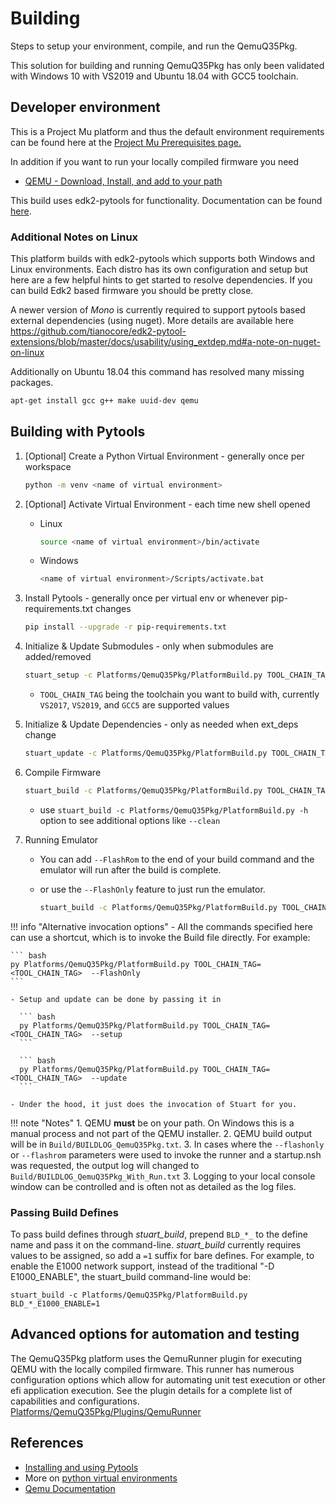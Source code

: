 # Building

Steps to setup your environment, compile, and run the QemuQ35Pkg.

This solution for building and running QemuQ35Pkg has only been validated with Windows 10
with VS2019 and Ubuntu 18.04 with GCC5 toolchain.

## Developer environment

This is a Project Mu platform and thus the default environment requirements can be found
here at the [Project Mu Prerequisites page.](https://microsoft.github.io/mu/CodeDevelopment/prerequisites/)

In addition if you want to run your locally compiled firmware you need

- [QEMU - Download, Install, and add to your path](https://www.qemu.org/download/)

This build uses edk2-pytools for functionality.  Documentation can be
found [here](https://github.com/tianocore/edk2-pytool-extensions/tree/master/docs).

### Additional Notes on Linux

This platform builds with edk2-pytools which supports both Windows and Linux environments.  Each
distro has its own configuration and setup but here are a few helpful hints to get started
to resolve dependencies.  If you can build Edk2 based firmware you should be pretty close.  

A newer version of *Mono* is currently required to support pytools based external dependencies (using nuget). More details are available here <https://github.com/tianocore/edk2-pytool-extensions/blob/master/docs/usability/using_extdep.md#a-note-on-nuget-on-linux>

Additionally on Ubuntu 18.04 this command has resolved many missing packages.

```bash
apt-get install gcc g++ make uuid-dev qemu
```

## Building with Pytools

1. [Optional] Create a Python Virtual Environment - generally once per workspace

    ``` bash
    python -m venv <name of virtual environment>
    ```

2. [Optional] Activate Virtual Environment - each time new shell opened
    - Linux

      ```bash
      source <name of virtual environment>/bin/activate
      ```

    - Windows

      ``` bash
      <name of virtual environment>/Scripts/activate.bat
      ```

3. Install Pytools - generally once per virtual env or whenever pip-requirements.txt changes

    ``` bash
    pip install --upgrade -r pip-requirements.txt
    ```

4. Initialize & Update Submodules - only when submodules are added/removed

    ``` bash
    stuart_setup -c Platforms/QemuQ35Pkg/PlatformBuild.py TOOL_CHAIN_TAG=<TOOL_CHAIN_TAG>
    ```

    - `TOOL_CHAIN_TAG` being the toolchain you want to build with, currently `VS2017`, `VS2019`, and `GCC5` are supported values

5. Initialize & Update Dependencies - only as needed when ext_deps change

    ``` bash
    stuart_update -c Platforms/QemuQ35Pkg/PlatformBuild.py TOOL_CHAIN_TAG=<TOOL_CHAIN_TAG>
    ```

6. Compile Firmware

    ``` bash
    stuart_build -c Platforms/QemuQ35Pkg/PlatformBuild.py TOOL_CHAIN_TAG=<TOOL_CHAIN_TAG>
    ```

    - use `stuart_build -c Platforms/QemuQ35Pkg/PlatformBuild.py -h` option to see additional
    options like `--clean`

7. Running Emulator
    - You can add `--FlashRom` to the end of your build command and the emulator will run after the
    build is complete.
    - or use the `--FlashOnly` feature to just run the emulator.

      ``` bash
      stuart_build -c Platforms/QemuQ35Pkg/PlatformBuild.py TOOL_CHAIN_TAG=<TOOL_CHAIN_TAG> --FlashOnly
      ```

!!! info "Alternative invocation options"
    - All the commands specified here can use a shortcut, which is to invoke the Build file directly. For example:

    ``` bash
    py Platforms/QemuQ35Pkg/PlatformBuild.py TOOL_CHAIN_TAG=<TOOL_CHAIN_TAG>  --FlashOnly
    ```

    - Setup and update can be done by passing it in

      ``` bash
      py Platforms/QemuQ35Pkg/PlatformBuild.py TOOL_CHAIN_TAG=<TOOL_CHAIN_TAG>  --setup
      ```

      ``` bash
      py Platforms/QemuQ35Pkg/PlatformBuild.py TOOL_CHAIN_TAG=<TOOL_CHAIN_TAG>  --update
      ```

    - Under the hood, it just does the invocation of Stuart for you.

!!! note "Notes"
    1. QEMU **must** be on your path.  On Windows this is a manual process and not part of the QEMU installer.
    2. QEMU build output will be in `Build/BUILDLOG_QemuQ35Pkg.txt`.
    3. In cases where the `--flashonly` or `--flashrom` parameters were used to invoke the runner and
       a startup.nsh was requested, the output log will changed to `Build/BUILDLOG_QemuQ35Pkg_With_Run.txt`
    3. Logging to your local console window can be controlled and is often not as detailed as the log files.

### Passing Build Defines

To pass build defines through *stuart_build*, prepend `BLD_*_` to the define name and pass it on the
command-line. *stuart_build* currently requires values to be assigned, so add a `=1` suffix for bare defines.
For example, to enable the E1000 network support, instead of the traditional "-D E1000_ENABLE", the stuart_build
command-line would be:

`stuart_build -c Platforms/QemuQ35Pkg/PlatformBuild.py BLD_*_E1000_ENABLE=1`

## Advanced options for automation and testing

The QemuQ35Pkg platform uses the QemuRunner plugin for executing QEMU with the
locally compiled firmware.  This runner has numerous configuration options which allow
for automating unit test execution or other efi application execution.  See the plugin details
for a complete list of capabilities and configurations.  [Platforms/QemuQ35Pkg/Plugins/QemuRunner](../Platforms/QemuQ35Pkg/Plugins/QemuRunner/ReadMe.md)

## References

- [Installing and using Pytools](https://github.com/tianocore/edk2-pytool-extensions/blob/master/docs/using.md#installing)
- More on [python virtual environments](https://docs.python.org/3/library/venv.html)
- [Qemu Documentation](https://www.qemu.org/docs/master/)
